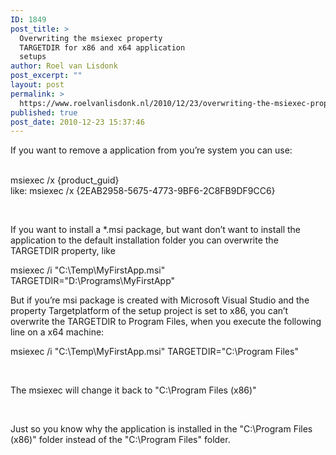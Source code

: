 ```yaml
---
ID: 1849
post_title: >
  Overwriting the msiexec property
  TARGETDIR for x86 and x64 application
  setups
author: Roel van Lisdonk
post_excerpt: ""
layout: post
permalink: >
  https://www.roelvanlisdonk.nl/2010/12/23/overwriting-the-msiexec-property-targetdir-for-x86-and-x64-application-setups/
published: true
post_date: 2010-12-23 15:37:46
---
```

<p>If you want to remove a application from you’re system you can use:</p>  <p>   <br />msiexec /x {product_guid}    <br />like: msiexec /x {2EAB2958-5675-4773-9BF6-2C8FB9DF9CC6}</p>  <p>&#160;</p>  <p>If you want to install a *.msi package, but want don’t want to install the application to the default installation folder you can overwrite the TARGETDIR property, like   <br /></p>  <p>msiexec /i &quot;C:\Temp\MyFirstApp.msi&quot; TARGETDIR=&quot;D:\Programs\MyFirstApp&quot;   <br /></p>  <p>But if you’re msi package is created with Microsoft Visual Studio and the property Targetplatform of the setup project is set to x86, you can’t overwrite the TARGETDIR to Program Files, when you execute the following line on a x64 machine:</p> msiexec /i &quot;C:\Temp\MyFirstApp.msi&quot; TARGETDIR=&quot;C:\Program Files&quot;  <br />  <p>&#160;</p>  <p>The msiexec will change it back to &quot;C:\Program Files (x86)&quot;</p>  <p>&#160;</p>  <p>Just so you know why the application is installed in the &quot;C:\Program Files (x86)&quot; folder instead of the &quot;C:\Program Files&quot; folder.</p>
